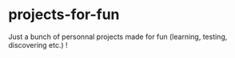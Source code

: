 # projects-for-fun
Just a bunch of personnal projects made for fun (learning, testing, discovering etc.) !
